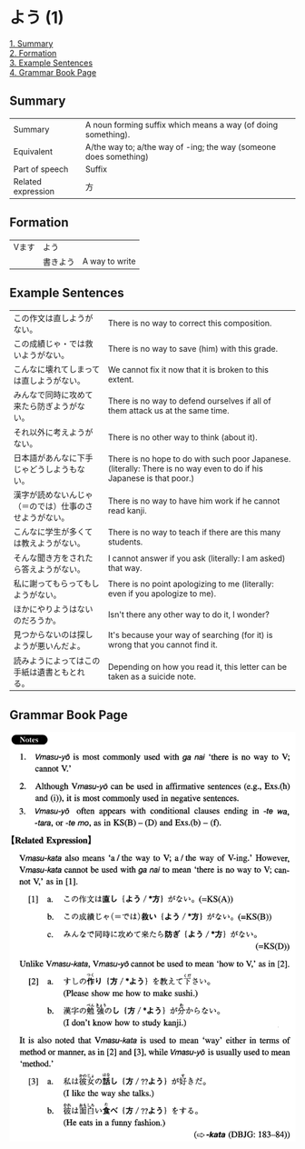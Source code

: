 # よう (1)

[1. Summary](#summary)<br>
[2. Formation](#formation)<br>
[3. Example Sentences](#example-sentences)<br>
[4. Grammar Book Page](#grammar-book-page)<br>


## Summary

<table><tr>   <td>Summary</td>   <td>A noun forming suffix which means a way (of doing something).</td></tr><tr>   <td>Equivalent</td>   <td>A/the way to; a/the way of -ing; the way (someone does something)</td></tr><tr>   <td>Part of speech</td>   <td>Suffix</td></tr><tr>   <td>Related expression</td>   <td>方</td></tr></table>

## Formation

<table class="table"><tbody><tr class="tr head"><td class="td"><span class="bold">Vます</span></td><td class="td"><span class="concept">よう</span></td><td class="td"></td></tr><tr class="tr"><td class="td"></td><td class="td"><span>書き</span><span class="concept">よう</span></td><td class="td"><span>A way to write</span></td></tr></tbody></table>

## Example Sentences

<table><tr>   <td>この作文は直しようがない。</td>   <td>There is no way to correct this composition.</td></tr><tr>   <td>この成績じゃ・では救いようがない。</td>   <td>There is no way to save (him) with this grade.</td></tr><tr>   <td>こんなに壊れてしまっては直しようがない。</td>   <td>We cannot fix it now that it is broken to this extent.</td></tr><tr>   <td>みんなで同時に攻めて来たら防ぎようがない。</td>   <td>There is no way to defend ourselves if all of them attack us at the same time.</td></tr><tr>   <td>それ以外に考えようがない。</td>   <td>There is no other way to think (about it).</td></tr><tr>   <td>日本語があんなに下手じゃどうしようもない。</td>   <td>There is no hope to do with such poor Japanese. (literally: There is no way even to do if his Japanese is that poor.)</td></tr><tr>   <td>漢字が読めないんじゃ（＝のでは）仕事のさせようがない。</td>   <td>There is no way to have him work if he cannot read kanji.</td></tr><tr>   <td>こんなに学生が多くては教えようがない。</td>   <td>There is no way to teach if there are this many students.</td></tr><tr>   <td>そんな聞き方をされたら答えようがない。</td>   <td>I cannot answer if you ask (literally: I am asked) that way.</td></tr><tr>   <td>私に謝ってもらってもしようがない。</td>   <td>There is no point apologizing to me (literally: even if you apologize to me).</td></tr><tr>   <td>ほかにやりようはないのだろうか。</td>   <td>Isn't there any other way to do it, I wonder?</td></tr><tr>   <td>見つからないのは探しようが悪いんだよ。</td>   <td>It's because your way of searching (for it) is wrong that you cannot find it.</td></tr><tr>   <td>読みようによってはこの手紙は遺書ともとれる。</td>   <td>Depending on how you read it, this letter can be taken as a suicide note.</td></tr></table>

## Grammar Book Page

![](../img/Intermediateよう1.png)

